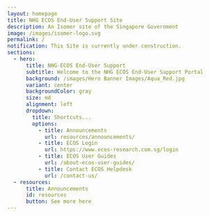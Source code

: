 ```yaml
---
layout: homepage
title: NHG ECOS End-User Support Site
description: An Isomer site of the Singapore Government
image: /images/isomer-logo.svg
permalink: /
notification: This Site is currently under construction.
sections:
  - hero:
      title: NHG-ECOS End-User Support
      subtitle: Welcome to the NHG ECOS End-User Support Portal
      background: /images/Hero Banner Images/Aqua_Red.jpg
      variant: center
      backgroundColor: gray
      size: md
      alignment: left
      dropdown:
        title: Shortcuts...
        options:
          - title: Announcements
            url: resources/announcements/
          - title: ECOS Login
            url: https://www.ecos-research.com.sg/login
          - title: ECOS User Guides
            url: /about-ecos-user-guides/
          - title: Contact ECOS Helpdesk
            url: /contact-us/
  - resources:
      title: Announcements
      id: resources
      button: See more here
---
```

